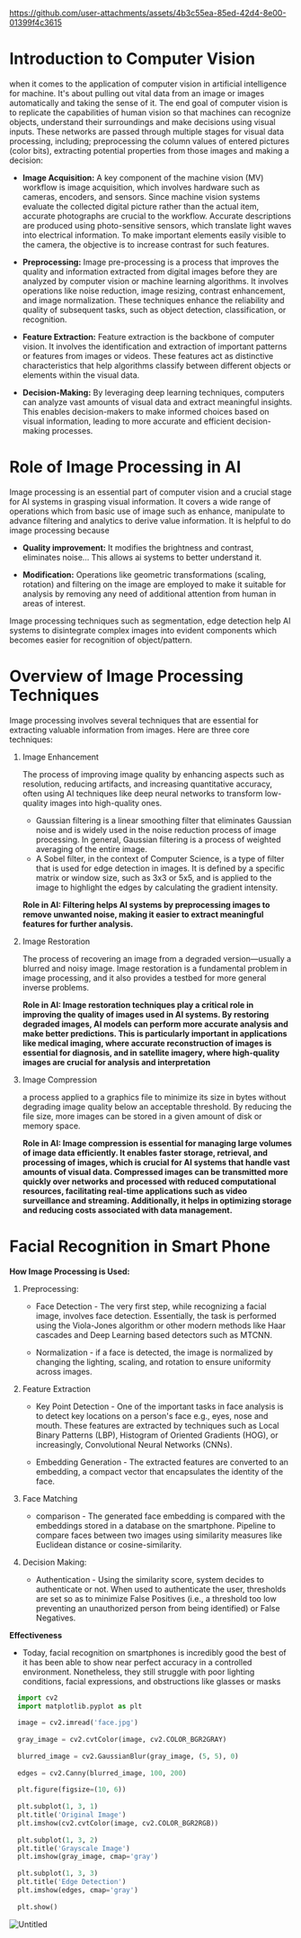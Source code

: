 
https://github.com/user-attachments/assets/4b3c55ea-85ed-42d4-8e00-01399f4c3615

# **Introduction to Computer Vision**

when it comes to the application of computer vision in artificial intelligence for machine. It's about pulling out vital data from an image or images automatically and taking the sense of it. The end goal of computer vision is to replicate the capabilities of human vision so that machines can recognize objects, understand their surroundings and make decisions using visual inputs. These networks are passed through multiple stages for visual data processing, including; preprocessing the column values of entered pictures (color bits), extracting potential properties from those images and making a decision:

* **Image Acquisition:** A key component of the machine vision (MV) workflow is image acquisition, which involves hardware such as cameras, encoders, and sensors. Since machine vision systems evaluate the collected digital picture rather than the actual item, accurate photographs are crucial to the workflow. Accurate descriptions are produced using photo-sensitive sensors, which translate light waves into electrical information. To make important elements easily visible to the camera, the objective is to increase contrast for such features.

* **Preprocessing:** Image pre-processing is a process that improves the quality and information extracted from digital images before they are analyzed by computer vision or machine learning algorithms. It involves operations like noise reduction, image resizing, contrast enhancement, and image normalization. These techniques enhance the reliability and quality of subsequent tasks, such as object detection, classification, or recognition.

* **Feature Extraction:** Feature extraction is the backbone of computer vision. It involves the identification and extraction of important patterns or features from images or videos. These features act as distinctive characteristics that help algorithms classify between different objects or elements within the visual data.

* **Decision-Making:** By leveraging deep learning techniques, computers can analyze vast amounts of visual data and extract meaningful insights. This enables decision-makers to make informed choices based on visual information, leading to more accurate and efficient decision-making processes.

# **Role of Image Processing in AI**

Image processing is an essential part of computer vision and a crucial stage for AI systems in grasping visual information. It covers a wide range of operations which from basic use of image such as enhance, manipulate to advance filtering and analytics to derive value information. It is helpful to do image processing because

* **Quality improvement:** It modifies the brightness and contrast, eliminates noise… This allows ai systems to better understand it.

* **Modification:** Operations like geometric transformations (scaling, rotation) and filtering on the image are employed to make it suitable for analysis by removing any need of additional attention from human in areas of interest.

Image processing techniques such as segmentation, edge detection help AI systems to disintegrate complex images into evident components which becomes easier for recognition of object/pattern.

# **Overview of Image Processing Techniques**

Image processing involves several techniques that are essential for extracting valuable information from images. Here are three core techniques:
1. Image Enhancement

    The process of improving image quality by enhancing aspects such as resolution, reducing artifacts, and increasing quantitative accuracy, often using AI techniques like deep neural networks to transform low-quality images into high-quality ones.

    * Gaussian filtering is a linear smoothing filter that eliminates Gaussian noise and is widely used in the noise reduction process of image processing. In general, Gaussian filtering is a process of weighted averaging of the entire image.
    * A Sobel filter, in the context of Computer Science, is a type of filter that is used for edge detection in images. It is defined by a specific matrix or window size, such as 3x3 or 5x5, and is applied to the image to highlight the edges by calculating the gradient intensity.

    **Role in AI: Filtering helps AI systems by preprocessing images to remove unwanted noise, making it easier to extract meaningful features for further analysis.**

2. Image Restoration

      The process of recovering an image from a degraded version—usually a blurred and noisy image. Image restoration is a fundamental problem in image processing, and it also provides a testbed for more general inverse problems.

    **Role in AI: Image restoration techniques play a critical role in improving the quality of images used in AI systems. By restoring degraded images, AI models can perform more accurate analysis and make better predictions. This is particularly important in applications like medical imaging, where accurate reconstruction of images is essential for diagnosis, and in satellite imagery, where high-quality images are crucial for analysis and interpretation**

3. Image Compression

   a process applied to a graphics file to minimize its size in bytes without degrading image quality below an acceptable threshold. By reducing the file size, more images can be stored in a given amount of disk or memory space.

    **Role in AI: Image compression is essential for managing large volumes of image data efficiently. It enables faster storage, retrieval, and processing of images, which is crucial for AI systems that handle vast amounts of visual data. Compressed images can be transmitted more quickly over networks and processed with reduced computational resources, facilitating real-time applications such as video surveillance and streaming. Additionally, it helps in optimizing storage and reducing costs associated with data management.**



# **Facial Recognition in Smart Phone**

**How Image Processing is Used:**

1. Preprocessing:
    * Face Detection - The very first step, while recognizing a facial image, involves face detection. Essentially, the task is performed using the Viola-Jones algorithm or other modern methods like Haar cascades and Deep Learning based detectors such as MTCNN.

    * Normalization - if a face is detected, the image is normalized by changing the lighting, scaling, and rotation to ensure uniformity across images.

2. Feature Extraction
    * Key Point Detection - One of the important tasks in face analysis is to detect key locations on a person's face e.g., eyes, nose and mouth. These features are extracted by techniques such as Local Binary Patterns (LBP), Histogram of Oriented Gradients (HOG), or increasingly, Convolutional Neural Networks (CNNs).

    * Embedding Generation - The extracted features are converted to an embedding, a compact vector that encapsulates the identity of the face.

3. Face Matching
    * comparison - The generated face embedding is compared with the embeddings stored in a database on the smartphone. Pipeline to compare faces between two images using similarity measures like Euclidean distance or cosine-similarity.
4. Decision Making:
    * Authentication - Using the similarity score, system decides to authenticate or not. When used to authenticate the user, thresholds are set so as to minimize False Positives (i.e., a threshold too low preventing an unauthorized person from being identified) or False Negatives.


**Effectiveness**

* Today, facial recognition on smartphones is incredibly good the best of it has been able to show near perfect accuracy in a controlled environment. Nonetheless, they still struggle with poor lighting conditions, facial expressions, and obstructions like glasses or masks

``` python
  import cv2
  import matplotlib.pyplot as plt
  
  image = cv2.imread('face.jpg')
  
  gray_image = cv2.cvtColor(image, cv2.COLOR_BGR2GRAY)
  
  blurred_image = cv2.GaussianBlur(gray_image, (5, 5), 0)
  
  edges = cv2.Canny(blurred_image, 100, 200)
  
  plt.figure(figsize=(10, 6))
  
  plt.subplot(1, 3, 1)
  plt.title('Original Image')
  plt.imshow(cv2.cvtColor(image, cv2.COLOR_BGR2RGB))
  
  plt.subplot(1, 3, 2)
  plt.title('Grayscale Image')
  plt.imshow(gray_image, cmap='gray')
  
  plt.subplot(1, 3, 3)
  plt.title('Edge Detection')
  plt.imshow(edges, cmap='gray')
  
  plt.show()
```
![Untitled](https://github.com/user-attachments/assets/019c7c62-e472-40b4-a6ec-cd2cd3ba6ce3)
